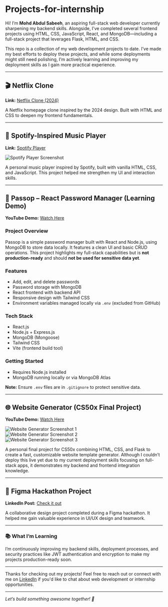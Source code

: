 # Projects-for-internship

Hi! I’m **Mohd Abdul Sabeeh**, an aspiring full-stack web developer currently sharpening my backend skills. Alongside, I’ve completed several frontend projects using HTML, CSS, JavaScript, React, and MongoDB—including a full-stack project that leverages Flask, HTML, and CSS.

This repo is a collection of my web development projects to date. I’ve made my best efforts to deploy these projects, and while some deployments might still need polishing, I’m actively learning and improving my deployment skills as I gain more practical experience.

---

## 🎬 Netflix Clone  
**Link:** [Netflix Clone (2024)](https://projects-for-internship-netflix.vercel.app/)  

A Netflix homepage clone inspired by the 2024 design. Built with HTML and CSS to deepen my frontend fundamentals.

---

## 🎵 Spotify-Inspired Music Player  
**Link:** [Spotify Player](https://projects-for-internship-spotify.vercel.app/)  

![Spotify Player Screenshot](https://github.com/user-attachments/assets/ae44f19d-f9a9-4244-9932-565071d65d2e)  

A personal music player inspired by Spotify, built with vanilla HTML, CSS, and JavaScript. This project helped me strengthen my UI and interaction skills.

---

## 🔐 Passop – React Password Manager (Learning Demo)  
**YouTube Demo:** [Watch Here](https://youtu.be/r5UilHhVbCs)  

### Project Overview  
Passop is a simple password manager built with React and Node.js, using MongoDB to store data locally. It features a clean UI and basic CRUD operations. This project highlights my full-stack capabilities but is **not production-ready** and should **not be used for sensitive data yet**.

### Features  
- Add, edit, and delete passwords  
- Password storage with MongoDB  
- React frontend with backend API  
- Responsive design with Tailwind CSS  
- Environment variables managed locally via `.env` (excluded from GitHub)  

### Tech Stack  
- React.js  
- Node.js + Express.js  
- MongoDB (Mongoose)  
- Tailwind CSS  
- Vite (frontend build tool)  

### Getting Started  
- Requires Node.js installed  
- MongoDB running locally or via MongoDB Atlas  

**Note:** Ensure `.env` files are in `.gitignore` to protect sensitive data.

---

## 🌐 Website Generator (CS50x Final Project)  
**YouTube Demo:** [Watch Here](https://youtu.be/z1x20k7KfTI?si=7RmqUj-3TFK_jc4e)  

![Website Generator Screenshot 1](https://github.com/user-attachments/assets/ff0c7581-14d1-44c7-85df-084773326690)  
![Website Generator Screenshot 2](https://github.com/user-attachments/assets/394c4247-77c2-4ee9-be9f-bbeeb86e0128)  
![Website Generator Screenshot 3](https://github.com/user-attachments/assets/5c85b0b3-29be-43ff-8e49-74cab9999180)  

A personal final project for CS50x combining HTML, CSS, and Flask to create a fast, customizable website template generator. Although I couldn’t deploy this live yet due to my current deployment skills focusing on full-stack apps, it demonstrates my backend and frontend integration knowledge.

---

## 🎨 Figma Hackathon Project  
**LinkedIn Post:** [Check it out](https://lnkd.in/p/gSHMcHTe)  

A collaborative design project completed during a Figma hackathon. It helped me gain valuable experience in UI/UX design and teamwork.

---

### 📚 What I’m Learning  
I’m continuously improving my backend skills, deployment processes, and security practices like JWT authentication and encryption to make my projects production-ready soon.

---

Thanks for checking out my projects! Feel free to reach out or connect with me on [LinkedIn](https://linkedin.com/in/your-profile) if you'd like to chat about web development or internship opportunities.  

---

*Let’s build something awesome together! 🚀*

